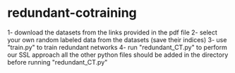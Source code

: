 # redundant-cotraining
1- download the datasets from the links provided in the pdf file
2- select your own random labeled data from the datasets (save their indices)
3- use "train.py" to train redundant networks 
4- run "redundant_CT.py" to perform our SSL approach
all the other python files should be added in the directory before running "redundant_CT.py"
